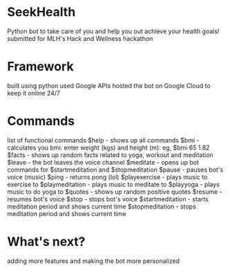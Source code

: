 # SeekHealth
Python bot to take care of you and help you out achieve your health goals!
submitted for MLH's Hack and Wellness hackathon

# Framework
built using python
used Google APIs
hosted the bot on Google Cloud to keep it online 24/7

# Commands
list of functional commands
$help            - shows up all commands
$bmi             - calculates you bmi: enter weight (kgs) and height (m): eg, $bmi 65 1.82
$facts           - shows up random facts related to yoga, workout and meditation
$leave           - the bot leaves the voice channel
$meditate        - opens up bot commands for $startmeditation and $stopmeditation
$pause           - pauses bot's voice (music)
$ping            - returns pong (lol)
$playexercise    - plays music to exercise to
$playmeditation  - plays music to meditate to
$playyoga        - plays music to do yoga to
$quotes          - shows up random positive quotes
$resume          - resumes bot's voice
$stop            - stops bot's voice
$startmeditation - starts meditation period and shows current time
$stopmeditation  - stops meditation period and shows current time

# What's next?
adding more features and making the bot more personalized
